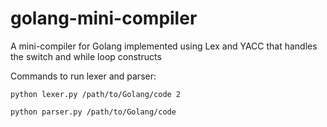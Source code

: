 # golang-mini-compiler
A mini-compiler for Golang implemented using Lex and YACC that handles the switch and while loop constructs

Commands to run lexer and parser:

```
python lexer.py /path/to/Golang/code 2

python parser.py /path/to/Golang/code
```
